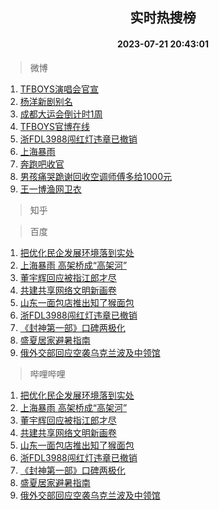 <div align="center"><h2>实时热搜榜</h2><h4>2023-07-21 20:43:01</h4></div>

> 微博  

1. [TFBOYS演唱会官宣](https://s.weibo.com/weibo?q=%23TFBOYS%E6%BC%94%E5%94%B1%E4%BC%9A%E5%AE%98%E5%AE%A3%23&t=31&band_rank=1&Refer=top)<br />
2. [杨洋新剧别名](https://s.weibo.com/weibo?q=%23%E6%9D%A8%E6%B4%8B%E6%96%B0%E5%89%A7%E5%88%AB%E5%90%8D%23&t=31&band_rank=2&Refer=top)<br />
3. [成都大运会倒计时1周](https://s.weibo.com/weibo?q=%23%E6%88%90%E9%83%BD%E5%A4%A7%E8%BF%90%E4%BC%9A%E5%80%92%E8%AE%A1%E6%97%B61%E5%91%A8%23&t=31&band_rank=3&Refer=top)<br />
4. [TFBOYS官博在线](https://s.weibo.com/weibo?q=%23TFBOYS%E5%AE%98%E5%8D%9A%E5%9C%A8%E7%BA%BF%23&t=31&band_rank=4&Refer=top)<br />
5. [浙FDL3988闯红灯违章已撤销](https://s.weibo.com/weibo?q=%23%E6%B5%99FDL3988%E9%97%AF%E7%BA%A2%E7%81%AF%E8%BF%9D%E7%AB%A0%E5%B7%B2%E6%92%A4%E9%94%80%23&t=31&band_rank=5&Refer=top)<br />
6. [上海暴雨](https://s.weibo.com/weibo?q=%E4%B8%8A%E6%B5%B7%E6%9A%B4%E9%9B%A8&t=31&band_rank=6&Refer=top)<br />
7. [奔跑吧收官](https://s.weibo.com/weibo?q=%E5%A5%94%E8%B7%91%E5%90%A7%E6%94%B6%E5%AE%98&t=31&band_rank=7&Refer=top)<br />
8. [男孩痛哭跪谢回收空调师傅多给1000元](https://s.weibo.com/weibo?q=%23%E7%94%B7%E5%AD%A9%E7%97%9B%E5%93%AD%E8%B7%AA%E8%B0%A2%E5%9B%9E%E6%94%B6%E7%A9%BA%E8%B0%83%E5%B8%88%E5%82%85%E5%A4%9A%E7%BB%991000%E5%85%83%23&t=31&band_rank=8&Refer=top)<br />
9. [王一博渔网卫衣](https://s.weibo.com/weibo?q=%23%E7%8E%8B%E4%B8%80%E5%8D%9A%E6%B8%94%E7%BD%91%E5%8D%AB%E8%A1%A3%23&t=31&band_rank=9&Refer=top)<br />

> 知乎  


> 百度  

1. [把优化民企发展环境落到实处](https://www.baidu.com/s?wd=%E6%8A%8A%E4%BC%98%E5%8C%96%E6%B0%91%E4%BC%81%E5%8F%91%E5%B1%95%E7%8E%AF%E5%A2%83%E8%90%BD%E5%88%B0%E5%AE%9E%E5%A4%84&sa=fyb_news&rsv_dl=fyb_news)<br />
2. [上海暴雨 高架桥成“高架河”](https://www.baidu.com/s?wd=%E4%B8%8A%E6%B5%B7%E6%9A%B4%E9%9B%A8+%E9%AB%98%E6%9E%B6%E6%A1%A5%E6%88%90%E2%80%9C%E9%AB%98%E6%9E%B6%E6%B2%B3%E2%80%9D&sa=fyb_news&rsv_dl=fyb_news)<br />
3. [董宇辉回应被指江郎才尽](https://www.baidu.com/s?wd=%E8%91%A3%E5%AE%87%E8%BE%89%E5%9B%9E%E5%BA%94%E8%A2%AB%E6%8C%87%E6%B1%9F%E9%83%8E%E6%89%8D%E5%B0%BD&sa=fyb_news&rsv_dl=fyb_news)<br />
4. [共建共享网络文明新画卷](https://www.baidu.com/s?wd=%E5%85%B1%E5%BB%BA%E5%85%B1%E4%BA%AB%E7%BD%91%E7%BB%9C%E6%96%87%E6%98%8E%E6%96%B0%E7%94%BB%E5%8D%B7&sa=fyb_news&rsv_dl=fyb_news)<br />
5. [山东一面包店推出知了猴面包](https://www.baidu.com/s?wd=%E5%B1%B1%E4%B8%9C%E4%B8%80%E9%9D%A2%E5%8C%85%E5%BA%97%E6%8E%A8%E5%87%BA%E7%9F%A5%E4%BA%86%E7%8C%B4%E9%9D%A2%E5%8C%85&sa=fyb_news&rsv_dl=fyb_news)<br />
6. [浙FDL3988闯红灯违章已撤销](https://www.baidu.com/s?wd=%E6%B5%99FDL3988%E9%97%AF%E7%BA%A2%E7%81%AF%E8%BF%9D%E7%AB%A0%E5%B7%B2%E6%92%A4%E9%94%80&sa=fyb_news&rsv_dl=fyb_news)<br />
7. [《封神第一部》口碑两极化](https://www.baidu.com/s?wd=%E3%80%8A%E5%B0%81%E7%A5%9E%E7%AC%AC%E4%B8%80%E9%83%A8%E3%80%8B%E5%8F%A3%E7%A2%91%E4%B8%A4%E6%9E%81%E5%8C%96&sa=fyb_news&rsv_dl=fyb_news)<br />
8. [盛夏居家避暑指南](https://www.baidu.com/s?wd=%E7%9B%9B%E5%A4%8F%E5%B1%85%E5%AE%B6%E9%81%BF%E6%9A%91%E6%8C%87%E5%8D%97&sa=fyb_news&rsv_dl=fyb_news)<br />
9. [俄外交部回应空袭乌克兰波及中领馆](https://www.baidu.com/s?wd=%E4%BF%84%E5%A4%96%E4%BA%A4%E9%83%A8%E5%9B%9E%E5%BA%94%E7%A9%BA%E8%A2%AD%E4%B9%8C%E5%85%8B%E5%85%B0%E6%B3%A2%E5%8F%8A%E4%B8%AD%E9%A2%86%E9%A6%86&sa=fyb_news&rsv_dl=fyb_news)<br />

> 哔哩哔哩  

1. [把优化民企发展环境落到实处](https://www.baidu.com/s?wd=%E6%8A%8A%E4%BC%98%E5%8C%96%E6%B0%91%E4%BC%81%E5%8F%91%E5%B1%95%E7%8E%AF%E5%A2%83%E8%90%BD%E5%88%B0%E5%AE%9E%E5%A4%84&sa=fyb_news&rsv_dl=fyb_news)<br />
2. [上海暴雨 高架桥成“高架河”](https://www.baidu.com/s?wd=%E4%B8%8A%E6%B5%B7%E6%9A%B4%E9%9B%A8+%E9%AB%98%E6%9E%B6%E6%A1%A5%E6%88%90%E2%80%9C%E9%AB%98%E6%9E%B6%E6%B2%B3%E2%80%9D&sa=fyb_news&rsv_dl=fyb_news)<br />
3. [董宇辉回应被指江郎才尽](https://www.baidu.com/s?wd=%E8%91%A3%E5%AE%87%E8%BE%89%E5%9B%9E%E5%BA%94%E8%A2%AB%E6%8C%87%E6%B1%9F%E9%83%8E%E6%89%8D%E5%B0%BD&sa=fyb_news&rsv_dl=fyb_news)<br />
4. [共建共享网络文明新画卷](https://www.baidu.com/s?wd=%E5%85%B1%E5%BB%BA%E5%85%B1%E4%BA%AB%E7%BD%91%E7%BB%9C%E6%96%87%E6%98%8E%E6%96%B0%E7%94%BB%E5%8D%B7&sa=fyb_news&rsv_dl=fyb_news)<br />
5. [山东一面包店推出知了猴面包](https://www.baidu.com/s?wd=%E5%B1%B1%E4%B8%9C%E4%B8%80%E9%9D%A2%E5%8C%85%E5%BA%97%E6%8E%A8%E5%87%BA%E7%9F%A5%E4%BA%86%E7%8C%B4%E9%9D%A2%E5%8C%85&sa=fyb_news&rsv_dl=fyb_news)<br />
6. [浙FDL3988闯红灯违章已撤销](https://www.baidu.com/s?wd=%E6%B5%99FDL3988%E9%97%AF%E7%BA%A2%E7%81%AF%E8%BF%9D%E7%AB%A0%E5%B7%B2%E6%92%A4%E9%94%80&sa=fyb_news&rsv_dl=fyb_news)<br />
7. [《封神第一部》口碑两极化](https://www.baidu.com/s?wd=%E3%80%8A%E5%B0%81%E7%A5%9E%E7%AC%AC%E4%B8%80%E9%83%A8%E3%80%8B%E5%8F%A3%E7%A2%91%E4%B8%A4%E6%9E%81%E5%8C%96&sa=fyb_news&rsv_dl=fyb_news)<br />
8. [盛夏居家避暑指南](https://www.baidu.com/s?wd=%E7%9B%9B%E5%A4%8F%E5%B1%85%E5%AE%B6%E9%81%BF%E6%9A%91%E6%8C%87%E5%8D%97&sa=fyb_news&rsv_dl=fyb_news)<br />
9. [俄外交部回应空袭乌克兰波及中领馆](https://www.baidu.com/s?wd=%E4%BF%84%E5%A4%96%E4%BA%A4%E9%83%A8%E5%9B%9E%E5%BA%94%E7%A9%BA%E8%A2%AD%E4%B9%8C%E5%85%8B%E5%85%B0%E6%B3%A2%E5%8F%8A%E4%B8%AD%E9%A2%86%E9%A6%86&sa=fyb_news&rsv_dl=fyb_news)<br />
